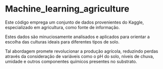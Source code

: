 # Machine_learning_agriculture

Este código emprega um conjunto de dados provenientes do Kaggle, especializado em agricultura, como fonte de informação. 

Estes dados são minuciosamente analisados e aplicados para orientar a escolha das culturas ideais para diferentes tipos de solo. 

Tal abordagem promete revolucionar a produção agrícola, reduzindo perdas através da consideração de variáveis como o pH do solo, níveis de chuva, umidade e outros componentes químicos presentes no substrato.
